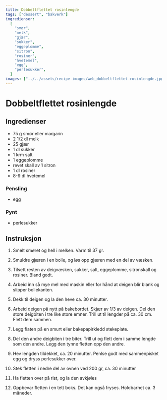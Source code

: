 ```yaml
---
title: Dobbeltflettet rosinlengde
tags: ["dessert", "bakverk"]
ingredienser:
  [
    "smør",
    "melk",
    "gjær",
    "sukker",
    "eggeplomme",
    "sitron",
    "rosiner",
    "hvetemel",
    "egg",
    "perlesukker",
  ]
images: ["../../assets/recipe-images/web_dobbeltflettet-rosinlengde.jpg"]
---
```


# Dobbeltflettet rosinlengde

## Ingredienser

- 75 g smør eller margarin
- 2 1/2 dl melk
- 25 gjær
- 1 dl sukker
- 1 krm salt
- 1 eggeplomme
- revet skall av 1 sitron
- 1 dl rosiner
- 8-9 dl hvetemel

### Pensling

- egg

### Pynt

- perlesukker

## Instruksjon

1. Smelt smøret og hell i melken. Varm til 37 gr.

2. Smuldre gjæren i en bolle, og løs opp gjæren med en del av væsken.

3. Tilsett resten av deigvæsken, sukker, salt, eggeplomme, sitronskall og rosiner. Bland godt.

4. Arbeid inn så mye mel med maskin eller for hånd at deigen blir blank og slipper bollekanten.

5. Dekk til deigen og la den heve ca. 30 minutter.

6. Arbeid deigen på nytt på bakebordet. Skjær av 1/3 av deigen. Del den store deigbiten i tre like store emner. Trill ut til lengder på ca. 30 cm. Flett dem sammen.

7. Legg flaten på en smurt eller bakepapirkledd stekeplate.

8. Del den andre deigbiten i tre biter. Trill ut og flett dem i samme lengde som den andre. Legg den tynne fletten opp den andre.

9. Hev lengden tildekket, ca. 20 minutter. Penlse godt med sammenpisket egg og dryss perlesukker over.

10. Stek fletten i nedre del av ovnen ved 200 gr, ca. 30 minutter

11. Ha fletten over på rist, og la den avkjøles

12. Oppbevar fletten i en tett boks. Det kan også fryses. Holdbarhet ca. 3 måneder.
